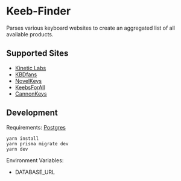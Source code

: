 # Keeb-Finder

Parses various keyboard websites to create an aggregated list of all available products.

## Supported Sites
* [Kinetic Labs](https://kineticlabs.store/)
* [KBDfans](https://kbdfans.com/)
* [NovelKeys](https://novelkeys.com/)
* [KeebsForAll](https://keebsforall.com/)
* [CannonKeys](https://cannonkeys.com/)

## Development
Requirements: [Postgres](https://hub.docker.com/_/postgres)
```
yarn install
yarn prisma migrate dev
yarn dev
```
Environment Variables:
* DATABASE_URL